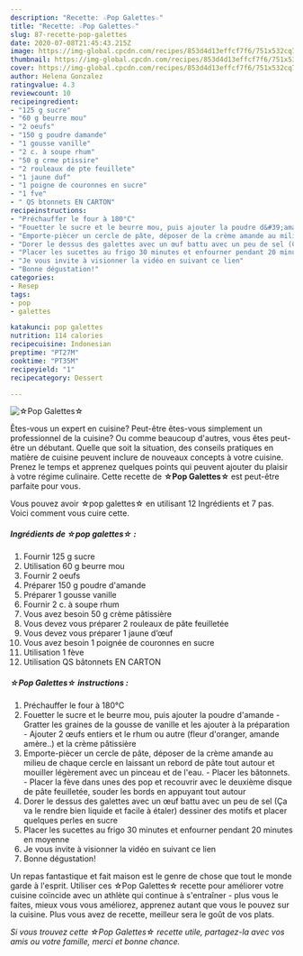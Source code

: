 ```yaml
---
description: "Recette: ☆Pop Galettes☆"
title: "Recette: ☆Pop Galettes☆"
slug: 87-recette-pop-galettes
date: 2020-07-08T21:45:43.215Z
image: https://img-global.cpcdn.com/recipes/853d4d13effcf7f6/751x532cq70/☆pop-galettes☆-photo-principale-de-la-recette.jpg
thumbnail: https://img-global.cpcdn.com/recipes/853d4d13effcf7f6/751x532cq70/☆pop-galettes☆-photo-principale-de-la-recette.jpg
cover: https://img-global.cpcdn.com/recipes/853d4d13effcf7f6/751x532cq70/☆pop-galettes☆-photo-principale-de-la-recette.jpg
author: Helena Gonzalez
ratingvalue: 4.3
reviewcount: 10
recipeingredient:
- "125 g sucre"
- "60 g beurre mou"
- "2 oeufs"
- "150 g poudre damande"
- "1 gousse vanille"
- "2 c. à soupe rhum"
- "50 g crme ptissire"
- "2 rouleaux de pte feuillete"
- "1 jaune duf"
- "1 poigne de couronnes en sucre"
- "1 fve"
- " QS btonnets EN CARTON"
recipeinstructions:
- "Préchauffer le four à 180°C"
- "Fouetter le sucre et le beurre mou, puis ajouter la poudre d&#39;amande Gratter les graines de la gousse de vanille et les ajouter à la préparation Ajouter 2 œufs entiers et le rhum ou autre (fleur d&#39;oranger, amande amère..) et la crème pâtissière"
- "Emporte-piècer un cercle de pâte, déposer de la crème amande au milieu de chaque cercle en laissant un rebord de pâte tout autour et mouiller légèrement avec un pinceau et de l&#39;eau. Placer les bâtonnets. Placer la fève dans unes des pop et recouvrir avec le deuxième disque de pâte feuilletée, souder les bords en appuyant tout autour"
- "Dorer le dessus des galettes avec un œuf battu avec un peu de sel (Ça va le rendre bien liquide et facile à étaler) dessiner des motifs et placer quelques perles en sucre"
- "Placer les sucettes au frigo 30 minutes et enfourner pendant 20 minutes en moyenne"
- "Je vous invite à visionner la vidéo en suivant ce lien"
- "Bonne dégustation!"
categories:
- Resep
tags:
- pop
- galettes

katakunci: pop galettes 
nutrition: 114 calories
recipecuisine: Indonesian
preptime: "PT27M"
cooktime: "PT35M"
recipeyield: "1"
recipecategory: Dessert

---
```



![☆Pop Galettes☆](https://img-global.cpcdn.com/recipes/853d4d13effcf7f6/751x532cq70/☆pop-galettes☆-photo-principale-de-la-recette.jpg)

Êtes-vous un expert en cuisine? Peut-être êtes-vous simplement un professionnel de la cuisine? Ou comme beaucoup d'autres, vous êtes peut-être un débutant. Quelle que soit la situation, des conseils pratiques en matière de cuisine peuvent inclure de nouveaux concepts à votre cuisine. Prenez le temps et apprenez quelques points qui peuvent ajouter du plaisir à votre régime culinaire. Cette recette de <strong> ☆Pop Galettes☆ </strong> est peut-être parfaite pour vous.

<!--inarticleads1-->

Vous pouvez avoir ☆pop galettes☆ en utilisant 12 Ingrédients et 7 pas. Voici comment vous cuire cette.

##### Ingrédients de ☆pop galettes☆ :

1. Fournir 125 g sucre
1. Utilisation 60 g beurre mou
1. Fournir 2 oeufs
1. Préparer 150 g poudre d&#39;amande
1. Préparer 1 gousse vanille
1. Fournir 2 c. à soupe rhum
1. Vous avez besoin 50 g crème pâtissière
1. Vous devez vous préparer 2 rouleaux de pâte feuilletée
1. Vous devez vous préparer 1 jaune d’œuf
1. Vous avez besoin 1 poignée de couronnes en sucre
1. Utilisation 1 fève
1. Utilisation  QS bâtonnets EN CARTON




<!--inarticleads2-->

##### ☆Pop Galettes☆ instructions :

1. Préchauffer le four à 180°C
1. Fouetter le sucre et le beurre mou, puis ajouter la poudre d&#39;amande - Gratter les graines de la gousse de vanille et les ajouter à la préparation - Ajouter 2 œufs entiers et le rhum ou autre (fleur d&#39;oranger, amande amère..) et la crème pâtissière
1. Emporte-piècer un cercle de pâte, déposer de la crème amande au milieu de chaque cercle en laissant un rebord de pâte tout autour et mouiller légèrement avec un pinceau et de l&#39;eau. - Placer les bâtonnets. - Placer la fève dans unes des pop et recouvrir avec le deuxième disque de pâte feuilletée, souder les bords en appuyant tout autour
1. Dorer le dessus des galettes avec un œuf battu avec un peu de sel (Ça va le rendre bien liquide et facile à étaler) dessiner des motifs et placer quelques perles en sucre
1. Placer les sucettes au frigo 30 minutes et enfourner pendant 20 minutes en moyenne
1. Je vous invite à visionner la vidéo en suivant ce lien
1. Bonne dégustation!




<!--inarticleads1-->

<p>
Un repas fantastique et fait maison est le genre de chose que tout le monde garde à l'esprit. Utiliser ces ☆Pop Galettes☆ recette pour améliorer votre cuisine coïncide avec un athlète qui continue à s'entraîner - plus vous le faites, mieux vous vous améliorez, apprenez autant que vous le pouvez sur la cuisine. Plus vous avez de recette, meilleur sera le goût de vos plats.
</p>

<p>
<i>Si vous trouvez cette ☆Pop Galettes☆ recette utile, partagez-la avec vos amis ou votre famille, merci et bonne chance.</i>
</p>
